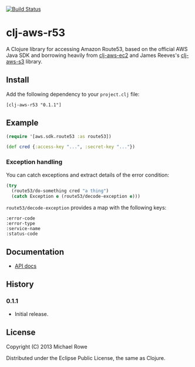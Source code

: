 [![Build Status](https://buildhive.cloudbees.com/job/mrowe/job/clj-aws-r53/badge/icon)](https://buildhive.cloudbees.com/job/mrowe/job/clj-aws-r53/)

# clj-aws-r53

A Clojure library for accessing Amazon Route53, based on the official
AWS Java SDK and borrowing heavily from [clj-aws-ec2][] and James
Reeves's [clj-aws-s3][] library.

[clj-aws-ec2]: https://github.com/mrowe/clj-aws-ec2
[clj-aws-s3]: https://github.com/weavejester/clj-aws-s3

## Install

Add the following dependency to your `project.clj` file:

    [clj-aws-r53 "0.1.1"]

## Example

```clojure
(require '[aws.sdk.route53 :as route53])

(def cred {:access-key "...", :secret-key "..."})

```

### Exception handling

You can catch exceptions and extract details of the error condition:

```clojure
(try
  (route53/do-something cred "a thing")
  (catch Exception e (route53/decode-exception e)))
```

`route53/decode-exception` provides a map with the following keys:

    :error-code
    :error-type
    :service-name
    :status-code


## Documentation

* [API docs](http://mrowe.github.com/clj-aws-r53/)

## History


### 0.1.1

 * Initial release.


## License

Copyright (C) 2013 Michael Rowe

Distributed under the Eclipse Public License, the same as Clojure.
